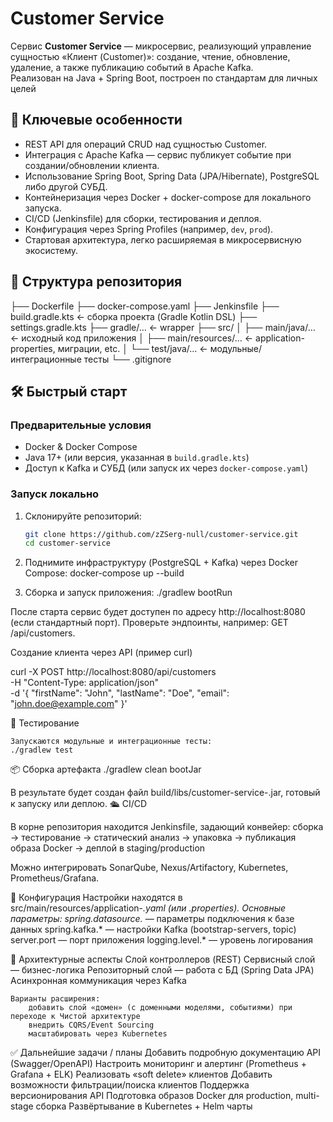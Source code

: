 # Customer Service

Сервис **Customer Service** — микросервис, реализующий управление сущностью «Клиент (Customer)»: создание, чтение, обновление, удаление, а также публикацию событий в Apache Kafka.  
Реализован на Java + Spring Boot, построен по стандартам для личных целей

## 🚀 Ключевые особенности

- REST API для операций CRUD над сущностью Customer.  
- Интеграция с Apache Kafka — сервис публикует событие при создании/обновлении клиента.  
- Использование Spring Boot, Spring Data (JPA/Hibernate), PostgreSQL либо другой СУБД.  
- Контейнеризация через Docker + docker-compose для локального запуска.  
- CI/CD (Jenkinsfile) для сборки, тестирования и деплоя.  
- Конфигурация через Spring Profiles (например, `dev`, `prod`).  
- Стартовая архитектура, легко расширяемая в микросервисную экосистему.

## 📁 Структура репозитория
├── Dockerfile
├── docker-compose.yaml
├── Jenkinsfile
├── build.gradle.kts ← сборка проекта (Gradle Kotlin DSL)
├── settings.gradle.kts
├── gradle/… ← wrapper
├── src/
│ ├── main/java/… ← исходный код приложения
│ ├── main/resources/… ← application-properties, миграции, etc.
│ └── test/java/… ← модульные/интеграционные тесты
└── .gitignore

## 🛠 Быстрый старт

### Предварительные условия

- Docker & Docker Compose  
- Java 17+ (или версия, указанная в `build.gradle.kts`)  
- Доступ к Kafka и СУБД (или запуск их через `docker-compose.yaml`)  

### Запуск локально

1. Склонируйте репозиторий:
   ```bash
   git clone https://github.com/zZSerg-null/customer-service.git
   cd customer-service

2. Поднимите инфраструктуру (PostgreSQL + Kafka) через Docker Compose:
docker-compose up --build

3. Сборка и запуск приложения:
    ./gradlew bootRun

После старта сервис будет доступен по адресу http://localhost:8080 (если стандартный порт).
Проверьте эндпоинты, например: GET /api/customers.

Создание клиента через API (пример curl)

curl -X POST http://localhost:8080/api/customers \
  -H "Content-Type: application/json" \
  -d '{
        "firstName": "John",
        "lastName": "Doe",
        "email": "john.doe@example.com"
      }'

🧪 Тестирование

    Запускаются модульные и интеграционные тесты:
    ./gradlew test


📦 Сборка артефакта
./gradlew clean bootJar

В результате будет создан файл build/libs/customer-service-<version>.jar, готовый к запуску или деплою.
🛳 CI/CD

В корне репозитория находится Jenkinsfile, задающий конвейер:
    сборка → тестирование → статический анализ → упаковка → публикация образа Docker → деплой в staging/production

Можно интегрировать SonarQube, Nexus/Artifactory, Kubernetes, Prometheus/Grafana.

🔧 Конфигурация
Настройки находятся в src/main/resources/application-*.yaml (или .properties). Основные параметры:
    spring.datasource.* — параметры подключения к базе данных
    spring.kafka.* — настройки Kafka (bootstrap-servers, topic)
    server.port — порт приложения
    logging.level.* — уровень логирования

🧱 Архитектурные аспекты
    Слой контроллеров (REST)
    Сервисный слой — бизнес-логика
    Репозиторный слой — работа с БД (Spring Data JPA)
    Асинхронная коммуникация через Kafka
    
    Варианты расширения:
        добавить слой «домен» (с доменными моделями, событиями) при переходе к Чистой архитектуре
        внедрить CQRS/Event Sourcing
        масштабировать через Kubernetes

✅ Дальнейшие задачи / планы
    Добавить подробную документацию API (Swagger/OpenAPI)
    Настроить мониторинг и алертинг (Prometheus + Grafana + ELK)
    Реализовать «soft delete» клиентов
    Добавить возможности фильтрации/поиска клиентов
    Поддержка версионирования API
    Подготовка образов Docker для production, multi-stage сборка
    Развёртывание в Kubernetes + Helm чарты
